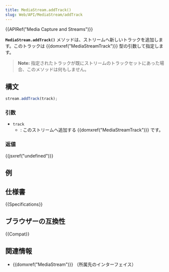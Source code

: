 ```yaml
---
title: MediaStream.addTrack()
slug: Web/API/MediaStream/addTrack
---
```

{{APIRef("Media Capture and Streams")}}

**`MediaStream.addTrack()`** メソッドは、ストリームへ新しいトラックを追加します。このトラックは {{domxref("MediaStreamTrack")}} 型の引数して指定します。

> **Note:** 指定されたトラックが既にストリームのトラックセットにあった場合、このメソッドは何もしません。

## 構文

```js
stream.addTrack(track);
```

### 引数

- `track`
  - : このストリームへ追加する {{domxref("MediaStreamTrack")}} です。

### 返値

{{jsxref("undefined")}}

## 例

## 仕様書

{{Specifications}}

## ブラウザーの互換性

{{Compat}}

## 関連情報

- {{domxref("MediaStream")}} （所属先のインターフェイス）
